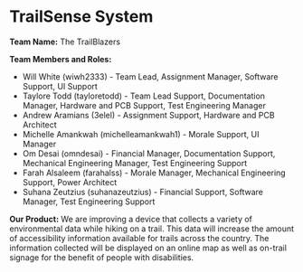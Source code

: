 # TrailSense System

**Team Name:** The TrailBlazers

**Team Members and Roles:**
- Will White (wiwh2333) - Team Lead, Assignment Manager, Software Support, UI Support
- Taylore Todd (tayloretodd) - Team Lead Support, Documentation Manager, Hardware and PCB Support, Test Engineering Manager
- Andrew Aramians (3elel) - Assignment Support, Hardware and PCB Architect
- Michelle Amankwah (michelleamankwah1) - Morale Support, UI Manager
- Om Desai (omndesai) - Financial Manager, Documentation Support, Mechanical Engineering Manager, Test Engineering Support
- Farah Alsaleem (farahalss) - Morale Manager, Mechanical Engineering Support, Power Architect
- Suhana Zeutzius (suhanazeutzius) - Financial Support, Software Manager, Test Engineering Support

**Our Product:** We are improving a device that collects a variety of environmental data while hiking on a trail. This data will increase the amount of accessibility information available for trails across the country. The information collected will be displayed on an online map as well as on-trail signage for the benefit of people with disabilities.

